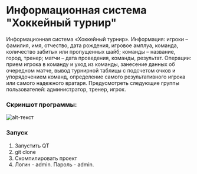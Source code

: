 #  Информационная система "Хоккейный турнир"
Информационная система «Хоккейный турнир». Информация:
игроки – фамилия, имя, отчество, дата рождения, игровое амплуа, команда,
количество забитых или пропущенных шайб; команды – название, город,
тренер; матчи – дата проведения, команды, результат. Операции: прием игрока
в команду и уход из команды, занесение данных об очередном матче, вывод
турнирной таблицы с подсчетом очков и упорядочением команд, определение
самого результативного игрока или самого надежного вратаря. Предусмотреть
следующие группы пользователей: администратор, тренер, игрок.

### Скриншот программы:

![alt-текст](https://pp.userapi.com/c844417/v844417463/116147/mhJJ0GIB7hw.jpg "Пример 1")

### Запуск
1. Запустить QT
2. git clone
3. Скомпилировать проект
4. Логин - admin. Пароль - admin.
